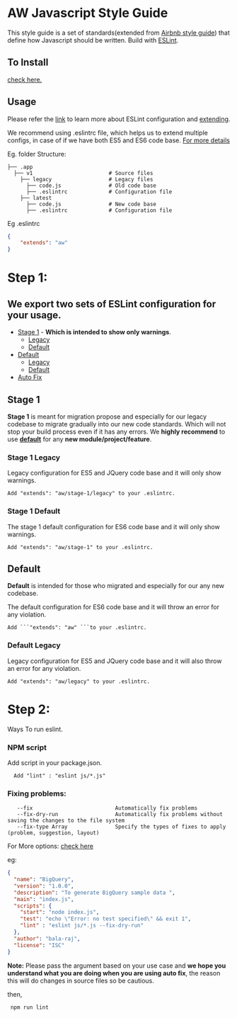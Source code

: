 # AW Javascript Style Guide

This style guide is a set of standards(extended from [Airbnb style guide](https://github.com/airbnb/javascript)) that define how Javascript should be written. Build with [ESLint](https://eslint.org/).

## To Install

  [check here.](./package/eslint-config-aw-base/README.md)


## Usage

Please refer the [link](https://eslint.org/docs/user-guide/configuring) to learn more about ESLint configuration and [extending](https://eslint.org/docs/user-guide/configuring#extending-configuration-files).

We recommend using .eslintrc file, which helps us to extend multiple configs, in case of if we have both ES5 and ES6 code base. [For more details](https://eslint.org/docs/developer-guide/shareable-configs#using-a-shareable-config)

Eg. folder Structure: 

    ├── .app                  
      ├── v1                        # Source files 
        ├── legacy                  # Legacy files 
          ├── code.js               # Old code base
          ├── .eslintrc             # Configuration file 
        ├── latest                  
          ├── code.js               # New code base
          ├── .eslintrc             # Configuration file

Eg .eslintrc 
```json
{
    "extends": "aw"
}
```

# Step 1:

## We export two sets of ESLint configuration for your usage.

 - [Stage 1](#stage-1) - **Which is intended to show only warnings**.
   -  [Legacy](#stage-1-legacy)
   -  [Default](#stage-1-default)
 - [Default]()   
   -  [Legacy](#legacy)
   -  [Default](#default)
 - [Auto Fix](#fixing-problems)

## Stage 1

  **Stage 1** is meant for migration propose and especially for our legacy codebase to migrate gradually into our new code standards. Which will not stop your build process even if it has any errors. We **highly recommend** to use **[default](#default)** for any **new module/project/feature**.
 
### Stage 1 Legacy

  Legacy configuration for ES5 and JQuery code base and it will only show warnings.

    Add "extends": "aw/stage-1/legacy" to your .eslintrc.

### Stage 1 Default
  The stage 1 default configuration for ES6 code base and it will only show warnings.

    Add "extends": "aw/stage-1" to your .eslintrc.

## Default

**Default** is intended for those who migrated and especially for our any new codebase.

 The default configuration for ES6 code base and it will throw an error for any violation.

    Add ```"extends": "aw" ```to your .eslintrc.

### Default Legacy

  Legacy configuration for ES5 and JQuery code base and it will also throw an error for any violation.

    Add "extends": "aw/legacy" to your .eslintrc.


# Step 2:

  Ways To run eslint.

### NPM script

Add script in your package.json.

      Add "lint" : "eslint js/*.js"

### Fixing problems: 

       --fix                          Automatically fix problems
       --fix-dry-run                  Automatically fix problems without saving the changes to the file system
       --fix-type Array               Specify the types of fixes to apply (problem, suggestion, layout)

For More options: [check here](https://eslint.org/docs/user-guide/command-line-interface#options)


eg: 

```json
{
  "name": "BigQuery",
  "version": "1.0.0",
  "description": "To generate BigQuery sample data ",
  "main": "index.js",
  "scripts": {
    "start": "node index.js",
    "test": "echo \"Error: no test specified\" && exit 1",
    "lint" : "eslint js/*.js --fix-dry-run"
  },
  "author": "bala-raj",
  "license": "ISC"
}
```

**Note:** Please pass the argument based on your use case and **we hope you understand what you are doing when you are using auto fix**, the reason this will do changes in source files so be cautious.

then,  
 
 ```sh
  npm run lint 
 ```

